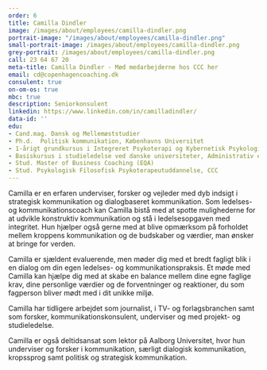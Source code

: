 ```yaml
---
order: 6
title: Camilla Dindler
image: /images/about/employees/camilla-dindler.png
portrait-image: "/images/about/employees/camilla-dindler.png"
small-portrait-image: /images/about/employees/camilla-dindler.png
grey-portrait: /images/about/employees/camilla-dindler.png
call: 23 64 67 20
meta-title: Camilla Dindler - Mød medarbejderne hos CCC her
email: cd@copenhagencoaching.dk
consulent: true
on-om-os: true
mbc: true
description: Seniorkonsulent
linkedin: https://www.linkedin.com/in/camilladindler/
data-id: ''
edu:
- Cand.mag. Dansk og Mellemøststudier
- Ph.d.  Politisk kommunikation, Københavns Universitet
- 1-årigt grundkursus i Integreret Psykoterapi og Kybernetisk Psykologi, Vedfeltinstituttet
- Basiskursus i studieledelse ved danske universiteter, Administrativ efteruddannelse for universitetsansatte (AEU)
- Stud. Master of Business Coaching (EQA)
- Stud. Psykologisk Filosofisk Psykoterapeutuddannelse, CCC
---
```

Camilla er en erfaren underviser, forsker og vejleder med dyb indsigt i strategisk kommunikation og dialogbaseret kommunikation. Som ledelses- og kommunikationscoach kan Camilla bistå med at spotte mulighederne for at udvikle konstruktiv kommunikation og stå i ledelsesopgaven med integritet. Hun hjælper også gerne med at blive opmærksom på forholdet mellem kroppens kommunikation og de budskaber og værdier, man ønsker at bringe for verden.

Camilla er sjældent evaluerende, men møder dig med et bredt fagligt blik i en dialog om din egen ledelses- og kommunikationspraksis. Et møde med Camilla kan hjælpe dig med at skabe en balance mellem dine egne faglige krav, dine personlige værdier og de forventninger og reaktioner, du som fagperson bliver mødt med i dit unikke miljø.

Camilla har tidligere arbejdet som journalist, i TV- og forlagsbranchen samt som forsker, kommunikationskonsulent, underviser og med projekt- og studieledelse.

Camilla er også deltidsansat som lektor på Aalborg Universitet, hvor hun underviser og forsker i kommunikation, særligt dialogisk kommunikation, kropssprog samt politisk og strategisk kommunikation.